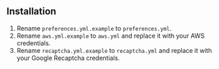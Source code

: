 ## Installation

1. Rename `preferences.yml.example` to `preferences.yml`.
2. Rename `aws.yml.example` to `aws.yml` and replace it with your AWS credentials.
3. Rename `recaptcha.yml.example` to `recaptcha.yml` and replace it with your Google Recaptcha credentials.